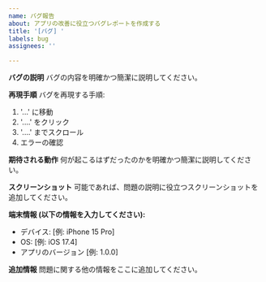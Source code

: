 ```yaml
---
name: バグ報告
about: アプリの改善に役立つバグレポートを作成する
title: '[バグ] '
labels: bug
assignees: ''

---
```


**バグの説明**
バグの内容を明確かつ簡潔に説明してください。

**再現手順**
バグを再現する手順:
1. '...' に移動
2. '....' をクリック
3. '....' までスクロール
4. エラーの確認

**期待される動作**
何が起こるはずだったのかを明確かつ簡潔に説明してください。

**スクリーンショット**
可能であれば、問題の説明に役立つスクリーンショットを追加してください。

**端末情報 (以下の情報を入力してください):**
 - デバイス: [例: iPhone 15 Pro]
 - OS: [例: iOS 17.4]
 - アプリのバージョン [例: 1.0.0]

**追加情報**
問題に関する他の情報をここに追加してください。
